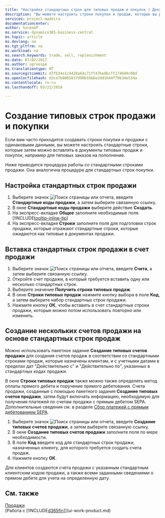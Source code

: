 ```yaml
---
title: "Настройка стандартных строк для типовых продаж и покупок | Документы Майкрософт"
description: "Вы можете настроить строки покупок и продаж, которые вы регулярно осуществляете, а затем вставлять их в документы продажи и покупки, чтобы быстро заполнять строки стандартной информацией."
services: project-madeira
documentationcenter: 
author: SorenGP
ms.service: dynamics365-business-central
ms.topic: article
ms.devlang: na
ms.tgt_pltfrm: na
ms.workload: na
ms.search.keywords: trade, sell, replenishment
ms.date: 07/02/2017
ms.author: sgroespe
ms.translationtype: HT
ms.sourcegitcommit: d7fb34e1c9428a64c71ff47be8bcff174649c00d
ms.openlocfilehash: d3ce7b8065837d98b55b6e2dd1644f79b34e534a
ms.contentlocale: ru-ru
ms.lasthandoff: 03/22/2018

---
```

# <a name="create-recurring-sales-and-purchase-lines"></a>Создание типовых строк продажи и покупки
Если вам часто приходится создавать строки покупки и продажи с одинаковыми данными, вы можете настроить стандартные строки, которые затем можно вставлять в документы типовых продаж и покупок, например для типовых заказов на пополнение.  

Ниже приводится процедура работы со стандартными строками продажи. Она аналогична процедуре для стандартных строк покупки.  

## <a name="to-set-up-standard-sales-lines"></a>Настройка стандартных строк продажи  
1. Выберите значок ![Поиск страницы или отчета](media/ui-search/search_small.png "Значок поиска страницы или отчета"), введите **Стандартные коды продажи**, а затем выберите связанную ссылку.  
2. В окне **Стандартные коды продажи** выберите действие **Создать**.  
3. На экспресс-вкладке **Общее** заполните необходимые поля. [!INCLUDE[tooltip-inline-tip](includes/tooltip-inline-tip_md.md)]  
4. На экспресс-вкладке **Строки** заполните поля для подготовки строк продажи, которые отражают стандартные строки, которые ожидаются как типовые в документах продажи.  

## <a name="to-insert-standard-sales-lines-on-a-sales-invoice"></a>Вставка стандартных строк продажи в счет продажи
1. Выберите значок ![Поиск страницы или отчета](media/ui-search/search_small.png "Значок поиска страницы или отчета"), введите **Счета**, а затем выберите связанную ссылку.
2. Откройте счет продажи, в который требуется вставить одну или несколько стандартных строк.
3. Выберите значение **Получить строки типовых продаж**.
4. В окне **Строки типовых продаж** нажмите кнопку выбора в поле **Код**, а затем выберите набор стандартных строк продажи.
5. Нажмите кнопку **ОК**, чтобы вставить в счет стандартные строки продажи, которые можно потом использовать повторно или изменить.

## <a name="to-create-multiple-sales-invoices-based-on-standard-sales-lines"></a>Создание нескольких счетов продажи на основе стандартных строк продаж
Можно использовать пакетное задание **Создание типовых счетов продажи** для создания счетов продаж в соответствии со стандартными строками продаж, которые назначены клиентам, и с учетными датами в пределах дат "Действительно с" и "Действительно по", указанных в стандартных кодах продажи.

В окне **Строки типовых продаж** также можно также определять метод оплаты прямого дебета и поручение прямого дебетования. Счета продажи, созданные с помощью пакетного задания **Создание типовых счетов продажи**, затем будут включать информацию, необходимую для получения платежей по счетам продажи с прямым дебетом SEPA. Дополнительные сведения см. в разделе [Сбор платежей с прямым дебетованием SEPA](finance-collect-payments-with-sepa-direct-debit.md).

1. Выберите значок ![Поиск страницы или отчета](media/ui-search/search_small.png "Значок поиска страницы или отчета"), введите **Создание типовых счетов продажи**, а затем выберите связанную ссылку.
2. В окне **Создание типовых счетов продажи** заполните поля по мере необходимости.
3. В поле **Код** введите код для стандартных строк продажи, назначенных клиенту, для которого требуется создать счета продаж.
4. Нажмите кнопку **ОК**.

Для клиентов создаются счета продажи с указанным стандартным клиентским кодом продажи, а также всеми заданными сведениями о прямом дебете для учета на определенную дату.

## <a name="see-also"></a>См. также  
[Продажи](sales-manage-sales.md)  
[Работа с [!INCLUDE[d365fin](includes/d365fin_md.md)]](ui-work-product.md)

